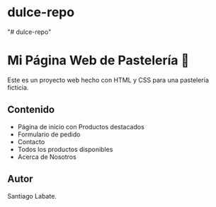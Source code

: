 # dulce-repo
"# dulce-repo" 
# Mi Página Web de Pastelería 🍰

Este es un proyecto web hecho con HTML y CSS para una pastelería ficticia.

## Contenido
- Página de inicio con Productos destacados
- Formulario de pedido
- Contacto
- Todos los productos disponibles
- Acerca de Nosotros

## Autor
Santiago Labate. 
